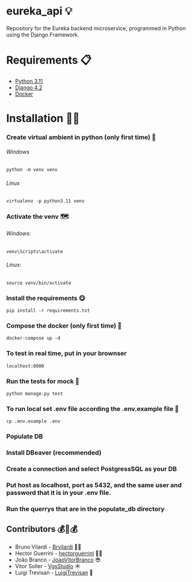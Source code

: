 # eureka_api 💡
Repository for the Eureka backend microservice, programmed in Python using the Django Framework.

# Requirements 📋
- [Python 3.11](https://www.python.org/downloads/release/python-3110/)
- [Django 4.2](https://docs.djangoproject.com/en/4.2/topics/install/#installing-official-release)
- [Docker](https://www.docker.com/products/docker-desktop/)

# Installation 👩‍💻
### Create virtual ambient in python (only first time) 🐍

###### Windows

    python -m venv venv

###### Linux

    virtualenv -p python3.11 venv

### Activate the venv 🗺

###### Windows:

    venv\Scripts\activate

###### Linux:

    source venv/bin/activate

### Install the requirements 😋

    pip install -r requirements.txt

### Compose the docker (only first time) 🐋

    docker-compose up -d

### To test in real time, put in your brownser 

    localhost:8000

### Run the tests for mock 🧪

    python manage.py test

### To run local set .env file according the .env.example file 🤗

    cp .env.example .env 

### Populate DB 
### Install DBeaver (recommended)
### Create a connection and select PostgressSQL as your DB  
### Put host as localhost, port as 5432, and the same user and password that it is in your .env file.
### Run the querrys that are in the populate_db directory

## Contributors 💰🤝💰

- Bruno Vilardi - [Brvilardi](https://github.com/Brvilardi) 👷‍♂️
- Hector Guerrini - [hectorguerrini](https://github.com/hectorguerrini) 🧙‍♂️
- João Branco - [JoaoVitorBranco](https://github.com/JoaoVitorBranco) 😎
- Vitor Soller - [VgsStudio](https://github.com/VgsStudio) ☀
- Luigi Trevisan - [LuigiTrevisan](https://github.com/LuigiTrevisan) 🍄
